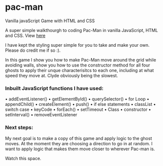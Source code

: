 # pac-man
Vanilla javaScript Game with HTML and CSS

A super simple walkthourgh to coding Pac-Man in vanilla JavaScript, HTML and CSS. View [here](https://www.youtube.com/channel/UC5DNytAJ6_FISueUfzZCVsw) 

I have kept the styling super simple for you to take and make your own. Please do credit me if so :).

In this game I show you how to make Pac-Man move around the grid while avoiding walls, show you how to use the constructor method for all four ghosts to apply their unque characterisitcs to each one, including at what speed they move at. Clyde obviously being the slowest.

### Inbuilt JavaScript functions I have used: 
• addEventListener()
• getElementById()
• querySelector()
• for Loop
• appendChild()
• createElement()
• push()
• if else statements
• classList
• switch case
• keyCode
• forEach()
• setTimeout
• Class
• constructor
• setInterval()
• removeEventListener

### Next steps:
My next goal is to make a copy of this game and apply logic to the ghost moves. At the moment they are choosing a direction to go in at random. I want to apply logic that makes them move closer to wherever Pac-man is.

Watch this space.



